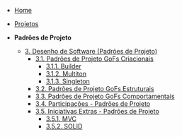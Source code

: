 <!-- docs/_sidebar.md -->

- [Home](/)
- [Projetos](Projetos/Projetos.md)

- **Padrões de Projeto**
  - [3. Desenho de Software (Padrões de Projeto)](PadroesDeProjeto/3.PadroesDeProjeto.md)
    - [3.1. Padrões de Projeto GoFs Criacionais](PadroesDeProjeto/3.1.GoFsCriacionais.md)
      - [3.1.1. Builder](PadroesDeProjeto/GofsCriacionais/builder.md)
      - [3.1.2. Multiton](PadroesDeProjeto/GofsCriacionais/multiton.md)
      - [3.1.3. Singleton](PadroesDeProjeto/GofsCriacionais/singleton.md)
    - [3.2. Padrões de Projeto GoFs Estruturais](PadroesDeProjeto/3.2.GoFsEstruturais.md)
    - [3.3. Padrões de Projeto GoFs Comportamentais](PadroesDeProjeto/3.3.GoFsComportamentais.md)
    - [3.4. Participações - Padrões de Projeto](PadroesDeProjeto/3.4.ParticipacoesPadroes.md)
    - [3.5. Iniciativas Extras - Padrões de Projeto](PadroesDeProjeto/3.5.IniciativasExtras.md)
      - [3.5.1. MVC](PadroesDeProjeto/IniciativasExtras/mvc.md)
      - [3.5.2. SOLID](PadroesDeProjeto/IniciativasExtras/solid.md)
